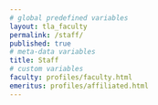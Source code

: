 ```yaml
---
# global predefined variables
layout: tla_faculty
permalink: /staff/
published: true
# meta-data variables
title: Staff
# custom variables
faculty: profiles/faculty.html
emeritus: profiles/affiliated.html
---
```

